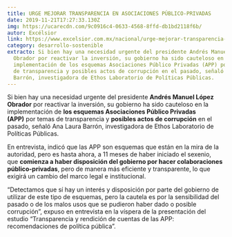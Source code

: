 ```yaml
---
title: URGE MEJORAR TRANSPARENCIA EN ASOCIACIONES PÚBLICO-PRIVADAS
date: 2019-11-21T17:27:33.130Z
img: https://ucarecdn.com/9c0916c4-0633-4568-8ffd-db1bd2118f6b/
autor: Excélsior
link: https://www.excelsior.com.mx/nacional/urge-mejorar-transparencia-en-asociaciones-publico-privadas/1349012
category: desarrollo-sostenible
extracto: Si bien hay una necesidad urgente del presidente Andrés Manuel López
  Obrador por reactivar la inversión, su gobierno ha sido cauteloso en la
  implementación de los esquemas Asociaciones Público Privadas (APP) por temas
  de transparencia y posibles actos de corrupción en el pasado, señaló Ana Laura
  Barrón, investigadora de Ethos Laboratorio de Políticas Públicas.
---
```

<!--StartFragment-->

Si bien hay una necesidad urgente del presidente **Andrés Manuel López Obrador** por reactivar la inversión, su gobierno ha sido cauteloso en la implementación de **los esquemas Asociaciones Público Privadas (APP)** por temas de transparencia y **posibles actos de corrupción** en el pasado, señaló Ana Laura Barrón, investigadora de Ethos Laboratorio de Políticas Públicas.

En entrevista, indicó que las APP son esquemas que están en la mira de la autoridad, pero es hasta ahora, a 11 meses de haber iniciado el sexenio, que **comienza a haber disposición del gobierno por hacer colaboraciones público-privadas**, pero de manera más eficiente y transparente, lo que exigirá un cambio del marco legal e institucional.

“Detectamos que sí hay un interés y disposición por parte del gobierno de utilizar de este tipo de esquemas, pero la cautela es por la sensibilidad del pasado o de los malos usos que se pudieron haber dado o posible corrupción”, expuso en entrevista en la víspera de la presentación del estudio “Transparencia y rendición de cuentas de las APP: recomendaciones de política pública”.

<!--EndFragment-->